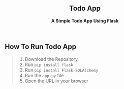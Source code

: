 <h2 align="center">Todo App</h2>
<p align="center"><b>A Simple Todo App Using Flask</b></p>
<br>


## How To Run Todo App
> 1. Download the Repository.
> 2. Run `pip install flask`
> 3. Run `pip install Flask-SQLAlchemy`
> 4. Run the `app.py` file
> 5. Open the URL in your browser
